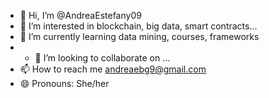 - 👋 Hi, I’m @AndreaEstefany09
- 👀 I’m interested in blockchain, big data, smart contracts...
- 🌱 I’m currently learning data mining, courses, frameworks 
- - 💞️ I’m looking to collaborate on ...
- 📫 How to reach me andreaebg9@gmail.com
- 😄 Pronouns: She/her 

<!---
AndreaEstefany09/AndreaEstefany09 is a ✨ special ✨ repository because its `README.md` (this file) appears on your GitHub profile.
You can click the Preview link to take a look at your changes.
--->

